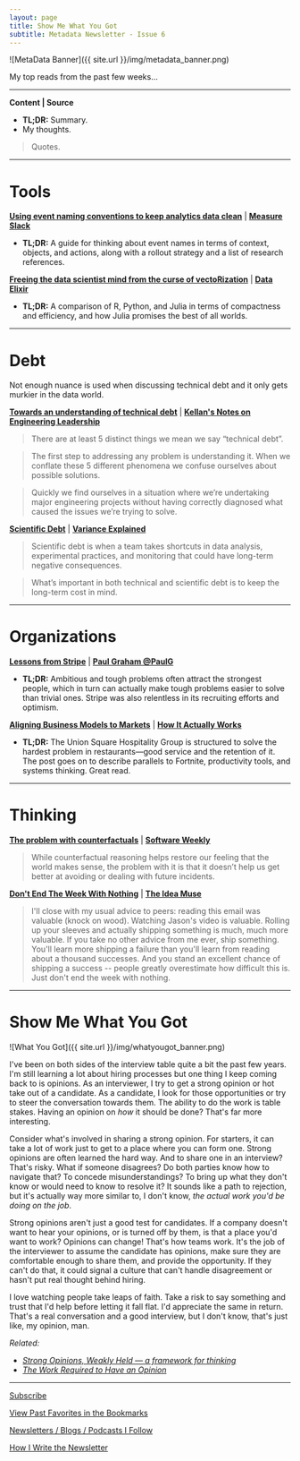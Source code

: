 ```yaml
---
layout: page
title: Show Me What You Got
subtitle: Metadata Newsletter - Issue 6
---
```


![MetaData Banner]({{ site.url }}/img/metadata_banner.png)

My top reads from the past few weeks...

---

**Content \| Source**

- **TL;DR:** Summary.
- My thoughts.

> Quotes.

---

# Tools

[**Using event naming conventions to keep analytics data clean**](https://davidwells.io/blog/clean-analytics) \| [**Measure Slack**](https://www.measure.chat/)

- **TL;DR:** A guide for thinking about event names in terms of context, objects, and actions, along with a rollout strategy and a list of research references.

[**Freeing the data scientist mind from the curse of vectoRization**](https://towardsdatascience.com/freeing-the-data-scientist-mind-from-the-curse-of-vectorization-11634c370107) \| [**Data Elixir**](https://dataelixir.com/)

- **TL;DR:** A comparison of R, Python, and Julia in terms of compactness and efficiency, and how Julia promises the best of all worlds.

---

# Debt

Not enough nuance is used when discussing technical debt and it only gets murkier in the data world.

[**Towards an understanding of technical debt**](https://kellanem.com/notes/towards-an-understanding-of-technical-debt) \| [**Kellan's Notes on Engineering Leadership**](https://kellanem.com/notes/)

> There are at least 5 distinct things we mean we say “technical debt”.

> The first step to addressing any problem is understanding it. When we conflate these 5 different phenomena we confuse ourselves about possible solutions.

> Quickly we find ourselves in a situation where we’re undertaking major engineering projects without having correctly diagnosed what caused the issues we’re trying to solve.

[**Scientific Debt**](http://varianceexplained.org/r/scientific-debt/) \| [**Variance Explained**](http://varianceexplained.org/posts/)

> Scientific debt is when a team takes shortcuts in data analysis, experimental practices, and monitoring that could have long-term negative consequences.

> What’s important in both technical and scientific debt is to keep the long-term cost in mind.

---

# Organizations

[**Lessons from Stripe**](https://markmcgranaghan.com/lessons-from-stripe) \| [**Paul Graham @PaulG**](https://twitter.com/paulg)

- **TL;DR:** Ambitious and tough problems often attract the strongest people, which in turn can actually make tough problems easier to solve than trivial ones. Stripe was also relentless in its recruiting efforts and optimism.

[**Aligning Business Models to Markets**](https://kwokchain.com/2019/02/22/aligning-business-models-to-markets/) \| [**How It Actually Works**](https://www.howitactuallyworks.com/)

- **TL;DR:** The Union Square Hospitality Group is structured to solve the hardest problem in restaurants—good service and the retention of it. The post goes on to describe parallels to Fortnite, productivity tools, and systems thinking. Great read.

---

# Thinking

[**The problem with counterfactuals**](https://lorinhochstein.wordpress.com/2019/08/22/the-problem-with-counterfactuals/) \| [**Software Weekly**](https://us12.campaign-archive.com/home/?u=0e61a764c5cf33d9f3eff0749&id=846fac531b)

> While counterfactual reasoning helps restore our feeling that the world makes sense, the problem with it is that it doesn’t help us get better at avoiding or dealing with future incidents.

[**Don't End The Week With Nothing**](https://training.kalzumeus.com/newsletters/archive/do-not-end-the-week-with-nothing) \| [**The Idea Muse**](https://neilkakkar.com/)

> I'll close with my usual advice to peers: reading this email was valuable (knock on wood). Watching Jason's video is valuable. Rolling up your sleeves and actually shipping something is much, much more valuable. If you take no other advice from me ever, ship something. You'll learn more shipping a failure than you'll learn from reading about a thousand successes. And you stand an excellent chance of shipping a success -- people greatly overestimate how difficult this is. Just don't end the week with nothing.

---

# Show Me What You Got

![What You Got]({{ site.url }}/img/whatyougot_banner.png)

I've been on both sides of the interview table quite a bit the past few years. I'm still learning a lot about hiring processes but one thing I keep coming back to is opinions. As an interviewer, I try to get a strong opinion or hot take out of a candidate. As a candidate, I look for those opportunities or try to steer the conversation towards them. The ability to do the work is table stakes. Having an opinion on _how_ it should be done? That's far more interesting.

Consider what's involved in sharing a strong opinion. For starters, it can take a lot of work just to get to a place where you can form one. Strong opinions are often learned the hard way. And to share one in an interview? That's risky. What if someone disagrees? Do both parties know how to navigate that? To concede misunderstandings? To bring up what they don't know or would need to know to resolve it? It sounds like a path to rejection, but it's actually way more similar to, I don't know, _the actual work you'd be doing on the job_.

Strong opinions aren't just a good test for candidates. If a company doesn't want to hear your opinions, or is turned off by them, is that a place you'd want to work? Opinions can change! That's how teams work. It's the job of the interviewer to assume the candidate has opinions, make sure they are comfortable enough to share them, and provide the opportunity. If they can't do that, it could signal a culture that can't handle disagreement or hasn't put real thought behind hiring.

I love watching people take leaps of faith. Take a risk to say something and trust that I'd help before letting it fall flat. I'd appreciate the same in return. That's a real conversation and a good interview, but I don't know, that's just like, my opinion, man.

*Related:*
- [*Strong Opinions, Weakly Held — a framework for thinking*](https://medium.com/@ameet/strong-opinions-weakly-held-a-framework-for-thinking-6530d417e364)
- [*The Work Required to Have an Opinion*](https://fs.blog/2013/04/the-work-required-to-have-an-opinion/)

---

[Subscribe](https://metadata.substack.com/)

[View Past Favorites in the Bookmarks](https://pdtenpas.github.io/2019-06-11-open-bookmarks/)

[Newsletters / Blogs / Podcasts I Follow](https://pdtenpas.github.io/pages/newsletter/sources/)

[How I Write the Newsletter](https://pdtenpas.github.io/pages/newsletter/read_newsletters/)
